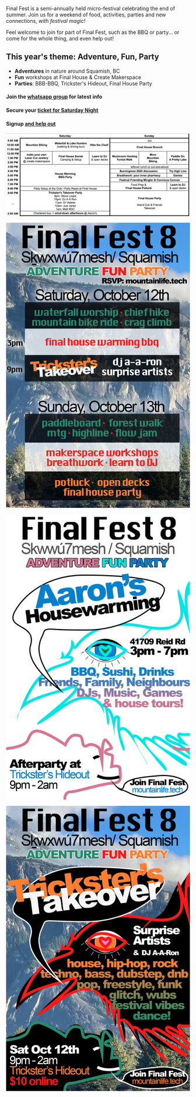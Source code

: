 

Final Fest is a semi-annually held micro-festival celebrating the end of summer. 
Join us for a weekend of food, activities, parties and new connections, *with festival magic!*

Feel welcome to join for part of Final Fest, such as the BBQ or party... or come for the whole thing, and even help out!

## This year's theme: Adventure, Fun, Party
- **Adventures** in nature around Squamish, BC
- **Fun** workshops at Final House & Create Makerspace
- **Parties**: BBB-BBQ, Trickster's Hideout, Final House Party

#### Join the [whatsapp group](https://chat.whatsapp.com/BtDbqS3gHFF4aWkHU26k6R) for latest info

#### Secure your [ticket for Saturday Night](https://www.eventbrite.ca/e/final-fest-8-tickets-1021771886217)

#### Signup [and help out](https://docs.google.com/spreadsheets/d/1msK-zJvOqQfueVdaDLH3dN3UIqKwXs7-deO9uGzwL00/edit?gid=978049721#gid=978049721)

![alt text](/ff8sched.png)

![alt text](/ff8program.png)

![alt text](/ff8BBQ.png)

![alt text](/ff8poster.png)
